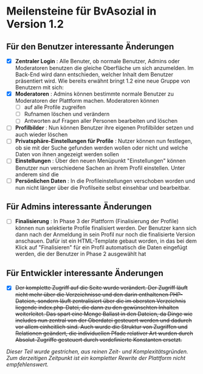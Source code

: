 # Meilensteine für BvAsozial in Version 1.2

## Für den Benutzer interessante Änderungen

-   [x] __Zentraler Login__ : Alle Benuter, ob normale Benutzer, Admins oder Moderatoren benutzen die gleiche Oberfläche um sich anzumelden. Im Back-End wird dann entschieden, welcher Inhalt dem Benutzer präsentiert wird.
Wie bereits erwähnt bringt 1.2 eine neue Gruppe von Benutzern mit sich:
-   [x] __Moderatoren__ : Admins können bestimmte normale Benutzer zu Moderatoren der Plattform machen. Moderatoren können
    -   [ ] auf alle Profile zugreifen
    -   [ ] Rufnamen löschen und verändern
    -   [ ] Antworten auf Fragen aller Personen bearbeiten und löschen
-   [ ] __Profilbilder__ : Nun können Benutzer ihre eigenen Profilbilder setzen und auch wieder löschen
-   [ ] __Privatsphäre-Einstellungen für Profile__ : Nutzer können nun festlegen, ob sie mit der Suche gefunden werden wollen oder nicht und welche Daten von ihnen angezeigt werden sollen
-   [ ] __Einstellungen__ : Über den neuen Menüpunkt "Einstellungen" können Benutzer nun verschiedene Sachen an ihrem Profil einstellen. Unter anderem sind die
-   [ ] __Persönlichen Daten__ : In die Profileinstellungen verschoben worden und nun nicht länger über die Profilseite selbst einsehbar und bearbeitbar.

## Für Admins interessante Änderungen

-   [ ] __Finalisierung__ : In Phase 3 der Plattform (Finalisierung der Profile) können nun selektierte Profile finalisiert werden. Der Benutzer kann sich dann nach der Anmeldung in sein Profil nur noch die finalisierte Version anschauen. Dafür ist ein HTML-Template gebaut worden, in das bei dem Klick auf "Finalisieren" für ein Profil automatisch die Daten eingefügt werden, die der Benutzer in Phase 2 ausgewählt hat

## Für Entwickler interessante Änderungen

-   [x] ~~Der komplette Zugriff auf die Seite wurde verändert. Der Zugriff läuft nicht mehr über die Verzeichnisse und den darin enthaltenen PHP-Dateien, sondern läuft zentralisiert über die im obersten Verzeichnis liegende index.php-Datei, die dann zu den gewünschten Inhalten weiterleitet. Das spart eine Menge Ballast in den Dateien, da Dinge wie includes nun zentral von der Oberdatei gesteuert werden und dadurch vor allem einheitlich sind. Auch wurde die Struktur von Zugriffen und Relationen geändert, die individuellen Pfade relativer Art wurden durch Absolut-Zugriffe gesteuert durch vordefinierte Konstanten ersetzt.~~

_Dieser Teil wurde gestrichen, aus reinen Zeit- und Komplexitätsgründen. Zum derzeitigen Zeitpunkt ist ein kompletter Rewrite der Plattform nicht empfehlenswert._
